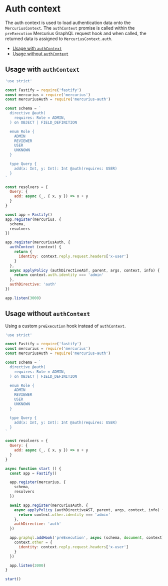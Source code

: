 # Auth context

The auth context is used to load authentication data onto the `MercuriusContext`. The `authContext` promise is called within the `preExecution` Mercurius GraphQL request hook and when called, the returned data is assigned to `MercuriusContext.auth`.

- [Usage with `authContext`](#usage-with-authcontext)
- [Usage without `authContext`](#usage-without-authcontext)

## Usage with `authContext`

```js
'use strict'

const Fastify = require('fastify')
const mercurius = require('mercurius')
const mercuriusAuth = require('mercurius-auth')

const schema = `
  directive @auth(
    requires: Role = ADMIN,
  ) on OBJECT | FIELD_DEFINITION

  enum Role {
    ADMIN
    REVIEWER
    USER
    UNKNOWN
  }

  type Query {
    add(x: Int, y: Int): Int @auth(requires: USER)
  }
`

const resolvers = {
  Query: {
    add: async (_, { x, y }) => x + y
  }
}

const app = Fastify()
app.register(mercurius, {
  schema,
  resolvers
})

app.register(mercuriusAuth, {
  authContext (context) {
    return {
      identity: context.reply.request.headers['x-user']
    }
  },
  async applyPolicy (authDirectiveAST, parent, args, context, info) {
    return context.auth.identity === 'admin'
  },
  authDirective: 'auth'
})

app.listen(3000)
```

## Usage without `authContext`

Using a custom `preExecution` hook instead of `authContext`.

```js
'use strict'

const Fastify = require('fastify')
const mercurius = require('mercurius')
const mercuriusAuth = require('mercurius-auth')

const schema = `
  directive @auth(
    requires: Role = ADMIN,
  ) on OBJECT | FIELD_DEFINITION

  enum Role {
    ADMIN
    REVIEWER
    USER
    UNKNOWN
  }

  type Query {
    add(x: Int, y: Int): Int @auth(requires: USER)
  }
`

const resolvers = {
  Query: {
    add: async (_, { x, y }) => x + y
  }
}

async function start () {
  const app = Fastify()

  app.register(mercurius, {
    schema,
    resolvers
  })

  await app.register(mercuriusAuth, {
    async applyPolicy (authDirectiveAST, parent, args, context, info) {
      return context.other.identity === 'admin'
    },
    authDirective: 'auth'
  })

  app.graphql.addHook('preExecution', async (schema, document, context) => {
    context.other = {
      identity: context.reply.request.headers['x-user']
    }
  })

  app.listen(3000)
}

start()
```
